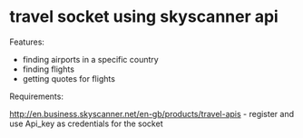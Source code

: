 # travel socket using skyscanner api

Features:
- finding airports in a specific country
- finding flights
- getting quotes for flights

Requirements: 

http://en.business.skyscanner.net/en-gb/products/travel-apis - register and use Api_key as credentials for the socket

